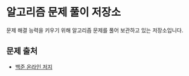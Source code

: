 # 알고리즘 문제 풀이 저장소

문제 해결 능력을 키우기 위해 알고리즘 문제를 풀어 보관하고 있는 저장소입니다.

## 문제 출처

- [백준 온라인 저지](https://www.acmicpc.net/)
